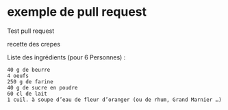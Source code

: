 # exemple de pull request

Test pull request


recette des crepes


Liste des ingrédients (pour 6 Personnes) :

    40 g de beurre
    4 oeufs
    250 g de farine
    40 g de sucre en poudre
    60 cl de lait
    1 cuil. à soupe d’eau de fleur d’oranger (ou de rhum, Grand Marnier …)

    